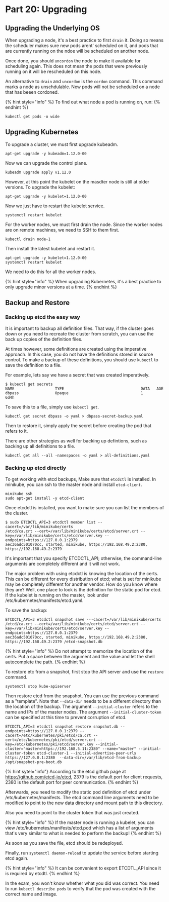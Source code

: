 # Part 20: Upgrading

## Upgrading the Underlying OS

When upgrading a node, it's a best practice to first `drain` it. Doing so means the scheduler makes sure new pods arent' scheduled on it, and pods that are currently running on the ndoe will be scheduled on another node. 

Once done, you should `uncordon` the node to make it available for scheduling again. This does not mean the pods that were previously running on it will be rescheduled on this node.

An alternative to `drain` and `uncordon` is the `cordon` command. This command marks a node as unschdulable. New pods will not be scheduled on a node that has beeen cordoned. 

{% hint style="info" %}
To find out what node a pod is running on, run:
{% endhint %}

```
kubectl get pods -o wide
```

## Upgrading Kubernetes

To upgrade a cluster, we must first upgrade kubeadm. 

```
apt-get upgrade -y kubeadm=1.12.0-00
```

Now we can upgrade the control plane.

```
kubeadm upgrade apply v1.12.0
```

However, at this point the kubelet on the masdter node is still at older versions. To upgrade the kubelet:

```
apt-get upgrade -y kubelet=1.12.0-00
```

Now we just have to restart the kubelet service.

```
systemctl restart kubelet
```

 For the worker nodes, we must first drain the node. Since the worker nodes are on remote machines, we need to SSH to them first.

 ```
 kubectl drain node-1
 ```

 Then install the latest kubelet and restart it.

 ```
 apt-get upgrade -y kubelet=1.12.0-00
 systemctl restart kubelet
 ```

 We need to do this for all the worker nodes.

{% hint style="info" %}
 When upgrading Kubernetes, it's a best practice to only upgrade minor versions at a time.
{% endhint %}

## Backup and Restore

### Backing up etcd the easy way
It is important to backup all definition files. That way, if the cluster goes down or you need to recreate the cluster from scratch, you can use the back up copies of the definition files. 

At times however, some definitions are created using the imperative approach. In this case, you do not have the definitions stored in source control. To make a backup of these definitions, you should use `kubectl` to save the definition to a file.

For example, lets say we have a secret that was created imperatively. 

```
$ kubectl get secrets
NAME                  TYPE                                  DATA   AGE
dbpass                Opaque                                1      6d4h
```

To save this to a file, simply use `kubectl get`.

```
kubectl get secret dbpass -o yaml > dbpass-secret-backup.yaml
```

Then to restore it, simply apply the secret before creating the pod that refers to it.

There are other strategies as well for backing up defintions, such as backing up all definitions to a file.

```
kubectl get all --all -namespaces -o yaml > all-definitions.yaml
```

### Backing up etcd directly

To get working with etcd backups, Make sure that `etcdctl` is installed. In minikube, you can ssh to the master node and install `etcd-client`.

```
minikube ssh
sudo apt-get install -y etcd-client
```

Once etcdctl is installed, you want to make sure you can list the members of the cluster.

```
$ sudo ETCDCTL_API=3 etcdctl member list --cacert=/var/lib/minikube/certs
/etcd/ca.crt --cert=/var/lib/minikube/certs/etcd/server.crt --key=/var/lib/minikube/certs/etcd/server.key --endpoints=https://127.0.0.1:2379
aec36adc501070cc, started, minikube, https://192.168.49.2:2380, https://192.168.49.2:2379
```

It's important that you specify ETCDCTL_API; otherwise, the command-line arguments are completely different and it will not work.

The major problem with using etcdctl is knowing the location of the certs. This can be different for every distribution of etcd; what is set for minikube may be completely different for another vendor. How do you know where they are? Well, one place to look is the definition for the static pod for etcd. If the kubelet is running on the master, look under /etc/kubernetes/manifests/etcd.yaml. 

To save the backup:

```
ETCDCTL_API=3 etcdctl snapshot save ---cacert=/var/lib/minikube/certs
/etcd/ca.crt --cert=/var/lib/minikube/certs/etcd/server.crt --key=/var/lib/minikube/certs/etcd/server.key --endpoints=https://127.0.0.1:2379
aec36adc501070cc, started, minikube, https://192.168.49.2:2380, https://192.168.49.2:2379 /etcd-snapshot.db
```

{% hint style="info" %}
Do not attempt to memorize the location of the certs. Put a space between the argument and the value and let the shell autocomplete the path.
{% endhint %}

To restore etc from a snapshot, first stop the API server and use the `restore` command. 

```
systemctl stop kube-apiserver
```

Then restore etcd from the snapshot. You can use the previous command as a "template". Note that `--data-dir` needs to be a different directory than the location of the backup. The argument `--initial-cluster` refers to the name and IPs of the master nodes. The argument `--initial-cluster-token` can be specified at this time to prevent corruption of etcd. 

```
ETCDCTL_API=3 etcdctl snapshot restore snapshot.db --endpoints=https://127.0.0.1:2379 --cacert=/etc/kubernetes/pki/etcd/ca.crt --cert=/etc/kubernetes/pki/etcd/server.crt --key=/etc/kubernetes/pki/etcd/server.key --initial-cluster="master=https://192.168.5.11:2380" --name="master" --initial-cluster-token etcd-cluster-1 --initial-advertise-peer-urls https://127.0.0.1:2380  --data-dir=/var/lib/etcd-from-backup /opt/snapshot-pre-boot.db
```

{% hint sytel="info"}
According to the etcd github page at https://github.com/etcd-io/etcd, 2379 is the default port for client requests, 2380 is the default port for peer communication.
{% endhint %}

Afterwards, you need to modify the static pod definition of etcd under /etc/kubernetes/manifests. The etcd command line arguments need to be modified to point to the new data directory and mount path to this directory.

Also you need to point to the cluster token that was just created. 

{% hint style="info" %}
If the master node is running a kubelet, you can view /etc/kubernetes/manifests/etcd.pod which has a list of arguments that's very similar to what is needed to perform the backup!
{% endhint %}


As soon as you save the file, etcd should be redeployed.

Finally, run `systemctl daemon-reload` to update the service before starting etcd again. 

{% hint style="info" %}
It can be convenient to export ETCDTL_API since it is required by etcdtl.
{% endhint %}

In the exam, you won't know whether what you did was correct. You need to run `kubectl describe pods` to verify that the pod was created with the correct name and image.